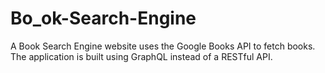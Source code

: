# Bo_ok-Search-Engine
A Book Search Engine website uses the Google Books API to fetch books. The application is built using GraphQL instead of a RESTful API.
